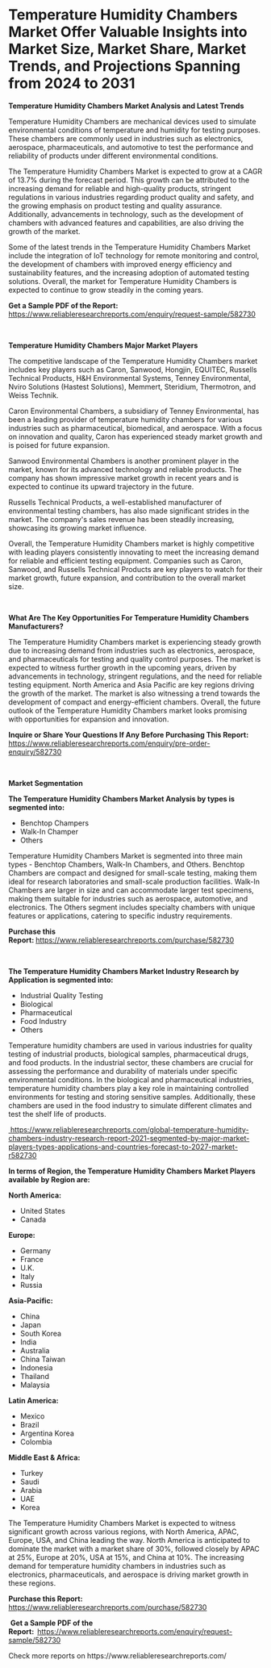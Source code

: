 <p><h1>Temperature Humidity Chambers Market Offer Valuable Insights into Market Size, Market Share, Market Trends, and Projections Spanning from 2024 to 2031</h1></p><p><strong>Temperature Humidity Chambers Market Analysis and Latest Trends</strong></p>
<p><p>Temperature Humidity Chambers are mechanical devices used to simulate environmental conditions of temperature and humidity for testing purposes. These chambers are commonly used in industries such as electronics, aerospace, pharmaceuticals, and automotive to test the performance and reliability of products under different environmental conditions.</p><p>The Temperature Humidity Chambers Market is expected to grow at a CAGR of 13.7% during the forecast period. This growth can be attributed to the increasing demand for reliable and high-quality products, stringent regulations in various industries regarding product quality and safety, and the growing emphasis on product testing and quality assurance. Additionally, advancements in technology, such as the development of chambers with advanced features and capabilities, are also driving the growth of the market.</p><p>Some of the latest trends in the Temperature Humidity Chambers Market include the integration of IoT technology for remote monitoring and control, the development of chambers with improved energy efficiency and sustainability features, and the increasing adoption of automated testing solutions. Overall, the market for Temperature Humidity Chambers is expected to continue to grow steadily in the coming years.</p></p>
<p><strong>Get a Sample PDF of the Report:&nbsp;</strong> <a href="https://www.reliableresearchreports.com/enquiry/request-sample/582730">https://www.reliableresearchreports.com/enquiry/request-sample/582730</a></p>
<p>&nbsp;</p>
<p><strong>Temperature Humidity Chambers Major Market Players</strong></p>
<p><p>The competitive landscape of the Temperature Humidity Chambers market includes key players such as Caron, Sanwood, Hongjin, EQUITEC, Russells Technical Products, H&H Environmental Systems, Tenney Environmental, Nviro Solutions (Hastest Solutions), Memmert, Steridium, Thermotron, and Weiss Technik.</p><p>Caron Environmental Chambers, a subsidiary of Tenney Environmental, has been a leading provider of temperature humidity chambers for various industries such as pharmaceutical, biomedical, and aerospace. With a focus on innovation and quality, Caron has experienced steady market growth and is poised for future expansion.</p><p>Sanwood Environmental Chambers is another prominent player in the market, known for its advanced technology and reliable products. The company has shown impressive market growth in recent years and is expected to continue its upward trajectory in the future.</p><p>Russells Technical Products, a well-established manufacturer of environmental testing chambers, has also made significant strides in the market. The company's sales revenue has been steadily increasing, showcasing its growing market influence.</p><p>Overall, the Temperature Humidity Chambers market is highly competitive with leading players consistently innovating to meet the increasing demand for reliable and efficient testing equipment. Companies such as Caron, Sanwood, and Russells Technical Products are key players to watch for their market growth, future expansion, and contribution to the overall market size.</p></p>
<p>&nbsp;</p>
<p><strong>What Are The Key Opportunities For Temperature Humidity Chambers Manufacturers?</strong></p>
<p><p>The Temperature Humidity Chambers market is experiencing steady growth due to increasing demand from industries such as electronics, aerospace, and pharmaceuticals for testing and quality control purposes. The market is expected to witness further growth in the upcoming years, driven by advancements in technology, stringent regulations, and the need for reliable testing equipment. North America and Asia Pacific are key regions driving the growth of the market. The market is also witnessing a trend towards the development of compact and energy-efficient chambers. Overall, the future outlook of the Temperature Humidity Chambers market looks promising with opportunities for expansion and innovation.</p></p>
<p><strong>Inquire or Share Your Questions If Any Before Purchasing This Report:</strong> <a href="https://www.reliableresearchreports.com/enquiry/pre-order-enquiry/582730">https://www.reliableresearchreports.com/enquiry/pre-order-enquiry/582730</a></p>
<p>&nbsp;</p>
<p><strong>Market Segmentation</strong></p>
<p><strong>The Temperature Humidity Chambers Market Analysis by types is segmented into:</strong></p>
<p><ul><li>Benchtop Champers</li><li>Walk-In Champer</li><li>Others</li></ul></p>
<p><p>Temperature Humidity Chambers Market is segmented into three main types - Benchtop Chambers, Walk-In Chambers, and Others. Benchtop Chambers are compact and designed for small-scale testing, making them ideal for research laboratories and small-scale production facilities. Walk-In Chambers are larger in size and can accommodate larger test specimens, making them suitable for industries such as aerospace, automotive, and electronics. The Others segment includes specialty chambers with unique features or applications, catering to specific industry requirements.</p></p>
<p><strong>Purchase this Report:&nbsp;</strong><a href="https://www.reliableresearchreports.com/purchase/582730">https://www.reliableresearchreports.com/purchase/582730</a></p>
<p>&nbsp;</p>
<p><strong>The Temperature Humidity Chambers Market Industry Research by Application is segmented into:</strong></p>
<p><ul><li>Industrial Quality Testing</li><li>Biological</li><li>Pharmaceutical</li><li>Food Industry</li><li>Others</li></ul></p>
<p><p>Temperature humidity chambers are used in various industries for quality testing of industrial products, biological samples, pharmaceutical drugs, and food products. In the industrial sector, these chambers are crucial for assessing the performance and durability of materials under specific environmental conditions. In the biological and pharmaceutical industries, temperature humidity chambers play a key role in maintaining controlled environments for testing and storing sensitive samples. Additionally, these chambers are used in the food industry to simulate different climates and test the shelf life of products.</p></p>
<p><a href="https://www.reliableresearchreports.com/global-temperature-humidity-chambers-industry-research-report-2021-segmented-by-major-market-players-types-applications-and-countries-forecast-to-2027-market-r582730">&nbsp;https://www.reliableresearchreports.com/global-temperature-humidity-chambers-industry-research-report-2021-segmented-by-major-market-players-types-applications-and-countries-forecast-to-2027-market-r582730</a></p>
<p><strong>In terms of Region, the Temperature Humidity Chambers Market Players available by Region are:</strong></p>
<p>
    <p> <strong> North America: </strong>
        <ul>
            <li>United States</li>
            <li>Canada</li>
        </ul>
        </p> 
    <p> <strong> Europe: </strong>
        <ul>
            <li>Germany</li>
            <li>France</li>
            <li>U.K.</li>
            <li>Italy</li>
            <li>Russia</li>
        </ul>
        </p> 
    <p> <strong> Asia-Pacific: </strong>
        <ul>
            <li>China</li>
            <li>Japan</li>
            <li>South Korea</li>
            <li>India</li>
            <li>Australia</li>
            <li>China Taiwan</li>
            <li>Indonesia</li>
            <li>Thailand</li>
            <li>Malaysia</li>
        </ul>
        </p> 
    <p> <strong> Latin America: </strong>
        <ul>
            <li>Mexico</li>
            <li>Brazil</li>
            <li>Argentina Korea</li>
            <li>Colombia</li>
        </ul>
        </p> 
    <p> <strong> Middle East & Africa: </strong>
        <ul>
            <li>Turkey</li>
            <li>Saudi</li>
            <li>Arabia</li>
            <li>UAE</li>
            <li>Korea</li>
        </ul>
    </p>
    </p>
<p><p>The Temperature Humidity Chambers Market is expected to witness significant growth across various regions, with North America, APAC, Europe, USA, and China leading the way. North America is anticipated to dominate the market with a market share of 30%, followed closely by APAC at 25%, Europe at 20%, USA at 15%, and China at 10%. The increasing demand for temperature humidity chambers in industries such as electronics, pharmaceuticals, and aerospace is driving market growth in these regions.</p></p>
<p><strong>Purchase this Report: </strong><a href="https://www.reliableresearchreports.com/purchase/582730">https://www.reliableresearchreports.com/purchase/582730</a></p>
<p>&nbsp;<strong>Get a Sample PDF of the Report:&nbsp;&nbsp;</strong><a href="https://www.reliableresearchreports.com/enquiry/request-sample/582730">https://www.reliableresearchreports.com/enquiry/request-sample/582730</a></p>
<p><strong></strong></p>
<p>Check more reports on https://www.reliableresearchreports.com/</p>